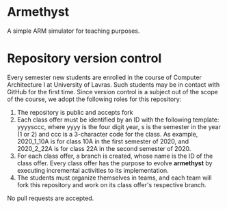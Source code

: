 # Armethyst
A simple ARM simulator for teaching purposes.

# Repository version control
Every semester new students are enrolled in the course of Computer Architecture I at University of Lavras. Such students may be in contact with GitHub for the first time. Since version control is a subject out of the scope of the course, we adopt the following roles for this repository:

1. The repository is public and accepts fork
2. Each class offer must be identified by an ID with the following template: yyyysccc, where yyyy is the four digit year, s is the semester in the year (1 or 2) and ccc is a 3-character code for the class. As example, 2020_1_10A is for class 10A in the first semester of 2020, and 2020_2_22A is for class 22A in the second semester of 2020.
3. For each class offer, a branch is created, whose name is the ID of the class offer. Every class offer has the purpose to evolve **armethyst** by executing incremental activities to its implementation.
4. The students must organize themselves in teams, and each team will fork this repository and work on its class offer's respective branch.

No pull requests are accepted.

